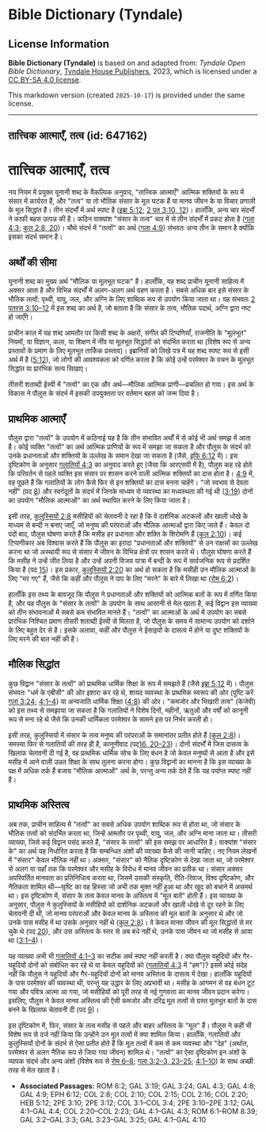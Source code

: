 # Bible Dictionary (Tyndale)

## License Information

**Bible Dictionary (Tyndale)** is based on and adapted from: _Tyndale Open Bible Dictionary_, [Tyndale House Publishers](https://tyndaleopenresources.com/), 2023, which is licensed under a [CC BY-SA 4.0 license](https://creativecommons.org/licenses/by-sa/4.0/legalcode.en).

This markdown version (created `2025-10-17`) is provided under the same license.



--------------------------------

## तात्त्विक आत्माएँ, तत्व (id: 647162)

तात्त्विक आत्माएँ, तत्व
=======================

नय नियम में प्रयुक्त यूनानी शब्द के वैकल्पिक अनुवाद, "तात्त्विक आत्माएँ" आत्मिक शक्तियों के रूप में संसार में कार्यरत हैं, और "तत्व" या तो भौतिक संसार के मूल घटक हैं या मानव जीवन के या विचार प्रणाली के मूल सिद्धांत हैं। तीन संदर्भों में अर्थ स्पष्ट है ([इब्रा 5:12](https://ref.ly/Heb5:12); [2 पत 3:10, 12](https://ref.ly/2Pet3:10,2Pet3:12))। हालाँकि, अन्य चार संदर्भों ने काफी बहस उत्पन्न की है। कठिन वाक्यांश "संसार के तत्व" चार में से तीन संदर्भों में प्रकट होता है ([गला 4:3](https://ref.ly/Gal4:3); [कुल 2:8, 20](https://ref.ly/Col2:8,Col2:20))। चौथे संदर्भ में "तत्वों" का अर्थ ([गला 4:9](https://ref.ly/Gal4:9)) संभवतः अन्य तीन के समान है क्योंकि इसका संदर्भ समान है।

अर्थों की सीमा
--------------

यूनानी शब्द का मुख्य अर्थ "मौलिक या मूलभूत घटक" है। हालाँकि, यह शब्द प्राचीन यूनानी साहित्य में अक्सर आता है और विभिन्न संदर्भों में अलग\-अलग अर्थ ग्रहण करता है। सबसे अधिक बार इसे संसार के भौतिक तत्वों: पृथ्वी, वायु, जल, और अग्नि के लिए शाब्दिक रूप से उपयोग किया जाता था। यह संभवतः [2 पतरस 3:10–12](https://ref.ly/2Pet3:10-2Pet3:12) में इस शब्द का अर्थ है, जो बताता है कि संसार के तत्व, भौतिक पदार्थ, अग्नि द्वारा नष्ट हो जाएँगे।

प्राचीन काल में यह शब्द आमतौर पर किसी शब्द के अक्षरों, संगीत की टिप्पणियाँ, राजनीति के "मूलभूत" नियमों, या विज्ञान, कला, या शिक्षण में नींव या मूलभूत सिद्धांतों को संदर्भित करता था (विशेष रूप से अन्य प्रस्तावों के प्रमाण के लिए मूलभूत तार्किक प्रस्ताव)। इब्रानियों को लिखे पत्र में यह शब्द स्पष्ट रूप से इसी अर्थ में है ([5:12](https://ref.ly/Heb5:12)), जो लोगों की आवश्यकता को वर्णित करता है कि कोई उन्हें परमेश्वर के वचन के मूलभूत सिद्धांत या प्रारंभिक सत्य सिखाए।

तीसरी शताब्दी ईस्वी में "तत्वों" का एक और अर्थ—मौलिक आत्मिक प्राणी—प्रचलित हो गया। इस अर्थ के विकास ने पौलुस के संदर्भ में इसकी उपयुक्तता पर वर्तमान बहस को जन्म दिया है।

प्राथमिक आत्माएँ
----------------

पौलुस द्वारा "तत्वों" के उपयोग में कठिनाई यह है कि तीन संभावित अर्थों में से कोई भी अर्थ समझ में आता है। कोई व्यक्ति "तत्वों" का अर्थ आत्मिक प्राणियों के रूप में समझा जा सकता है और पौलुस के संदर्भ को उनके प्रधानताओं और शक्तियों के उल्लेख के समान देखा जा सकता है (जैसे, [इफि 6:12](https://ref.ly/Eph6:12) में)। इस दृष्टिकोण के अनुसार [गलातियों 4:3](https://ref.ly/Gal4:3) का अनुवाद करते हुए (जैसा कि आरएसवी में है), पौलुस कह रहे होते कि परिवर्तन से पहले व्यक्ति इस संसार पर शासन करने वाली आत्मिक शक्तियों का दास होता है। [4:9](https://ref.ly/Gal4:9) में, वह पूछते हैं कि गलातियों के लोग कैसे फिर से इन शक्तियों का दास बनना चाहेंगे। "जो स्वभाव से देवता नहीं" (पद [8](https://ref.ly/Gal4:8)) और स्वर्गदूतों के संदर्भ में जिनके माध्यम से व्यवस्था का मध्यस्थता की गई थी ([3:19](https://ref.ly/Gal3:19)) दोनों का उपयोग "मौलिक आत्माओं" का अर्थ स्थापित करने के लिए किया जाता है।

इसी तरह, [कुलुस्सियों 2:8](https://ref.ly/Col2:8) मसीहियों को चेतावनी दे रहा है कि वे दार्शनिक अटकलों और खाली धोखे के माध्यम से बन्दी न बनाए जाएँ, जो मनुष्य की परंपराओं और मौलिक आत्माओं द्वारा किए जाते हैं। केवल दो पदों बाद, पौलुस घोषणा करते हैं कि मसीह हर प्रधानता और शक्ति के शिरोमणि हैं ([कुल 2:10](https://ref.ly/Col2:10))। कई टिप्पणीकार अब विश्वास करते हैं कि पौलुस का इरादा "प्रधानताओं और शक्तियों" से उन राक्षसों का उल्लेख करना था जो अस्थायी रूप से संसार में जीवन के विभिन्न क्षेत्रों पर शासन करते थे। पौलुस घोषणा करते हैं कि मसीह ने उन्हें जीत लिया है और उन्हें अपनी विजय यात्रा में बन्दी के रूप में सार्वजनिक रूप से प्रदर्शित किया है (पद [15](https://ref.ly/Col2:15))। इस प्रकार, [कुलुस्सियों 2:20](https://ref.ly/Col2:20) का अर्थ हो सकता है कि मसीही उन मौलिक आत्माओं के लिए "मर गए" हैं, जैसे कि कहीं और पौलुस ने पाप के लिए "मरने" के बारे में लिखा था ([रोम 6:2](https://ref.ly/Rom6:2))।

हालाँकि इस तथ्य के बावजूद कि पौलुस ने प्रधानताओं और शक्तियों को आत्मिक बलों के रूप में वर्णित किया है, और यह पौलुस के "संसार के तत्वों" के उपयोग के साथ आसानी से मेल खाता है, कई विद्वान इस व्याख्या को तीन संभावनाओं में सबसे कम संभावित मानते हैं। "तत्वों" का आत्माओं के अर्थ में उपयोग का सबसे प्रारंभिक निश्चित प्रमाण तीसरी शताब्दी ईस्वी से मिलता है, जो पौलुस के समय में सामान्य उपयोग को दर्शाने के लिए बहुत देर से है। इसके अलावा, कहीं और पौलुस ने ईसाइयों के दासत्व में होने या दुष्ट शक्तियों के लिए मरने की बात नहीं की है।

मौलिक सिद्धांत
--------------

कुछ विद्वान "संसार के तत्वों" को प्राथमिक धार्मिक शिक्षा के रूप में समझते हैं (जैसे [इब्रा 5:12](https://ref.ly/Heb5:12) में)। पौलुस संभवतः "धर्म के एबीसी" की ओर इशारा कर रहे थे, शायद व्यवस्था के प्राथमिक स्वरूप की ओर (पुष्टि करें [गला 3:24](https://ref.ly/Gal3:24); [4:1–4](https://ref.ly/Gal4:1-Gal4:4)) या अन्यजाति धार्मिक शिक्षा ([4:8](https://ref.ly/Gal4:8)) की ओर। "कमजोर और भिखारी तत्व" (केजेवी) को इस तथ्य से समझाया जा सकता है कि गलातियों ने विशेष दिनों, महीनों, ऋतुओं और वर्षों को कानूनी रूप से मना रहे थे जैसे कि उनकी धार्मिकता परमेश्वर के सामने इस पर निर्भर करती हो।

इसी तरह, कुलुस्सियों में संसार के तत्व मनुष्य की परंपराओं के समानांतर प्रतीत होते हैं ([कुल 2:8](https://ref.ly/Col2:8))। समस्या फिर से गलातियों की तरह ही है, कानूनीवाद (पद[16, 20–23](https://ref.ly/Col2:16,Col2:20-Col2:23))। दोनों संदर्भों में जिस दासत्व के खिलाफ चेतावनी दी गई है, वह प्राथमिक धार्मिक सोच के लिए बंधन है जो केवल मनुष्यों से आता है और इसे मसीह में आने वाली उन्नत शिक्षा के साथ तुलना करना होगा। कुछ विद्वानों का मानना ​​है कि इस व्याख्या के पक्ष में अधिक तर्क हैं बजाय "मौलिक आत्माओं" अर्थ के, परन्तु अन्य तर्क देते हैं कि यह पर्याप्त स्पष्ट नहीं है।

प्राथमिक अस्तित्व
-----------------

अब तक, प्राचीन साहित्य में "तत्वों" का सबसे अधिक उपयोग शाब्दिक रूप से होता था, जो संसार के भौतिक तत्वों को संदर्भित करता था, जिन्हें आमतौर पर पृथ्वी, वायु, जल, और अग्नि माना जाता था। तीसरी व्याख्या, जिसे कई विद्वान पसंद करते हैं, "संसार के तत्वों" की इस समझ पर आधारित है। वाक्यांश "संसार के" का अर्थ यह निर्धारित करता है कि सम्बन्धित अंशों की व्याख्या कैसे की जानी चाहिए। नए नियम लेखनों में "संसार" केवल भौतिक नहीं था। अक्सर, "संसार" को नैतिक दृष्टिकोण से देखा जाता था, जो परमेश्वर से अलग या यहाँ तक कि परमेश्वर और मसीह के विरोध में मानव जीवन का प्रतीक था। संसार अक्सर अपरिवर्तित मानवता का प्रतिनिधित्व करता था, जिसमें उसकी संस्कृति, रीति\-रिवाज, विश्व दृष्टिकोण, और नैतिकता शामिल थी—सृष्टि का वह हिस्सा जो अभी तक मुक्त नहीं हुआ था और खुद को बचाने में असमर्थ था। इस दृष्टिकोण में, संसार के तत्व केवल मानव के अस्तित्व में "मूल बातें" होती हैं। इस व्याख्या के अनुसार, पौलुस ने कुलुस्सियों के मसीहियों को दार्शनिक अटकलों और खाली धोखे से दूर रहने के लिए चेतावनी दी थी, जो मानव परंपराओं और केवल मानव के अस्तित्व की मूल बातों के अनुसार थे और जो उनके पास मसीह में था उसके अनुसार नहीं थे ([कुल 2:8](https://ref.ly/Col2:8))। वे केवल मानव जीवन की मूल सिद्धांतों से मर चुके थे (पद [20](https://ref.ly/Col2:20)), और उस अस्तित्व के स्तर से अब बंधे नहीं थे, उनके पास जीवन था जो मसीह से आया था ([3:1–4](https://ref.ly/Col3:1-Col3:4))।

यह व्याख्या अभी भी [गलातियों 4:1–3](https://ref.ly/Gal4:1-Gal4:3) का सटीक अर्थ स्पष्ट नहीं करती है। क्या पौलुस यहूदियों और गैर\-यहूदियों दोनों को संबोधित कर रहे थे या केवल यहूदियों को ([गलातियों 4:3](https://ref.ly/Gal4:3) में "हम")? इसमें कोई संदेह नहीं कि पौलुस ने यहूदियों और गैर\-यहूदियों दोनों को मानव अस्तित्व के दासत्व में देखा। हालाँकि यहूदियों के पास परमेश्वर की व्यवस्था थी, परन्तु यह उद्धार के लिए अप्रभावी था। मसीह के आगमन से वह बंधन टूट गया और पवित्र आत्मा आ गया, जो मसीहियों को पूरी तरह से नई गुणवत्ता का मानव जीवन प्रदान करेगा। इसलिए, पौलुस ने केवल मानव अस्तित्व की ऐसी कमजोर और दरिद्र मूल तत्वों से ग्रस्त मूलभूत बातों के दास बनने के खिलाफ चेतावनी दी (पद [9](https://ref.ly/Gal4:9))।

इस दृष्टिकोण में, फिर, संसार के तत्व मसीह से पहले और बाहर अस्तित्व के "मूल" हैं। पौलुस ने कहीं भी विशेष रूप से दर्ज नहीं किया कि उन्होंने उन मूल तत्वों में क्या शामिल किया। हालाँकि, गलातियों और कुलुस्सियों दोनों के संदर्भ से ऐसा प्रतीत होते हैं कि मूल तत्वों में कम से कम व्यवस्था और "देह" (अर्थात, परमेश्वर से अलग नैतिक रूप से जिया गया जीवन) शामिल थे। "तत्वों" का ऐसा दृष्टिकोण इन अंशों के व्यापक संदर्भ और अन्य अंशों (विशेष रूप से [रोम 6–8](https://ref.ly/Rom6:1-Rom8:39); [गला 3:2–3, 23–25](https://ref.ly/Gal3:2-Gal3:3,Gal3:23-Gal3:25); [4:1–10](https://ref.ly/Gal4:1-Gal4:10)) के साथ अच्छी तरह से मेल खाता है।

* **Associated Passages:** ROM 6:2; GAL 3:19; GAL 3:24; GAL 4:3; GAL 4:8; GAL 4:9; EPH 6:12; COL 2:8; COL 2:10; COL 2:15; COL 2:16; COL 2:20; HEB 5:12; 2PE 3:10; 2PE 3:12; COL 3:1–COL 3:4; 2PE 3:10–2PE 3:12; GAL 4:1–GAL 4:4; COL 2:20–COL 2:23; GAL 4:1–GAL 4:3; ROM 6:1–ROM 8:39; GAL 3:2–GAL 3:3; GAL 3:23–GAL 3:25; GAL 4:1–GAL 4:10

